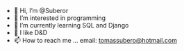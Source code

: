 - 👋 Hi, I’m @Suberor
- 👀 I’m interested in programming
- 🌱 I’m currently learning SQL and Django
- 💞️ I like D&D
- 📫 How to reach me ...
  email: tomassubero@hotmail.com  
  
<!---
Suberor/Suberor is a ✨ special ✨ repository because its `README.md` (this file) appears on your GitHub profile.
You can click the Preview link to take a look at your changes.
--->
